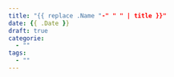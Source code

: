 ```yaml
---
title: "{{ replace .Name "-" " " | title }}"
date: {{ .Date }}
draft: true
categorie:
  - ""
tags:
  - ""
---
```


